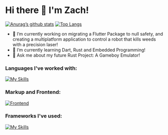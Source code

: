 # Hi there 👋 I'm Zach!

[![Anurag’s github stats](https://github-readme-stats.vercel.app/api?username=ZM009&count_private=true&show_icons=true&theme=react)](https://github.com/ZM009)
[![Top Langs](https://github-readme-stats.vercel.app/api/top-langs/?username=ZM009&layout=compact&theme=react&langs_count=6&hide=jupyter%20notebook,tex,makefile,shell)](https://github.com/ZM009)
<!--
**ZM009/ZM009** is a ✨ _special_ ✨ repository because its `README.md` (this file) appears on your GitHub profile.

Here are some ideas to get you started:
-->

- 🔭 I’m currently working on migrating a Flutter Package to null safety, and creating a multiplatform application to control a robot that kills weeds with a precision laser!
- 🌱 I’m currently learning Dart, Rust and Embedded Programming!
- 💬 Ask me about my future Rust Project: A Gameboy Emulator!

### Languages I've worked with:

[![My Skills](https://skills.thijs.gg/icons?i=cpp,python,dart,rust,mysql,php)](https://skills.thijs.gg)

### Markup and Frontend:

[![Frontend](https://skills.thijs.gg/icons?i=html,javascript,css)](https://skills.thijs.gg)

### Frameworks I've used:

[![My Skills](https://skills.thijs.gg/icons?i=react,bootstrap,flutter)](https://skills.thijs.gg)
